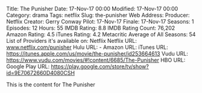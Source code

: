Title: The Punisher
Date: 17-Nov-17 00:00
Modified: 17-Nov-17 00:00
Category: drama
Tags: netflix
Slug: the-punisher
Web Address: 
Producer: Netflix
Creator:  Gerry Conway
Pilot: 17-Nov-17
Finale: 17-Nov-17
Seasons: 1
Episodes: 12
Hours: 55
IMDB Rating: 8.8
IMDB Rating Count: 76,202
Amazon Rating: 4.5
iTunes Rating: 4.2
Metacritic Average of All Seasons: 54
List of Providers it's available on: Netflix
Netflix URL: www.netflix.com/punisher
Hulu URL: -
Amazon URL: 
iTunes URL: https://itunes.apple.com/us/movie/the-punisher/id253664613
Vudu URL: https://www.vudu.com/movies/#!content/6685/The-Punisher
HBO URL: 
Google Play URL: https://play.google.com/store/tv/show?id=9E70672660D4080CSH



This is the content for The Punisher